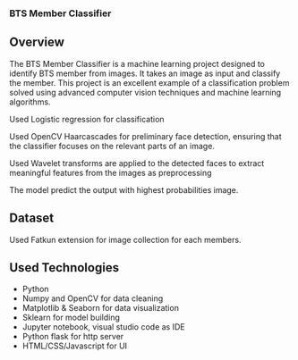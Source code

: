 ### BTS Member Classifier

## Overview
The BTS Member Classifier is a machine learning project designed to identify BTS member from images. It takes an image as input and classify the member. This project is an excellent example of a classification problem solved using advanced computer vision techniques and machine learning algorithms.

Used Logistic regression for classification

Used OpenCV Haarcascades for preliminary face detection, ensuring that the classifier focuses on the relevant parts of an image.

Used Wavelet transforms are applied to the detected faces to extract meaningful features from the images as preprocessing

The model predict the output with highest probabilities image. 


## Dataset

Used Fatkun extension for image collection for each members.


## Used Technologies

* Python
* Numpy and OpenCV for data cleaning
* Matplotlib & Seaborn for data visualization
* Sklearn for model building
* Jupyter notebook, visual studio code as IDE
* Python flask for http server
* HTML/CSS/Javascript for UI
